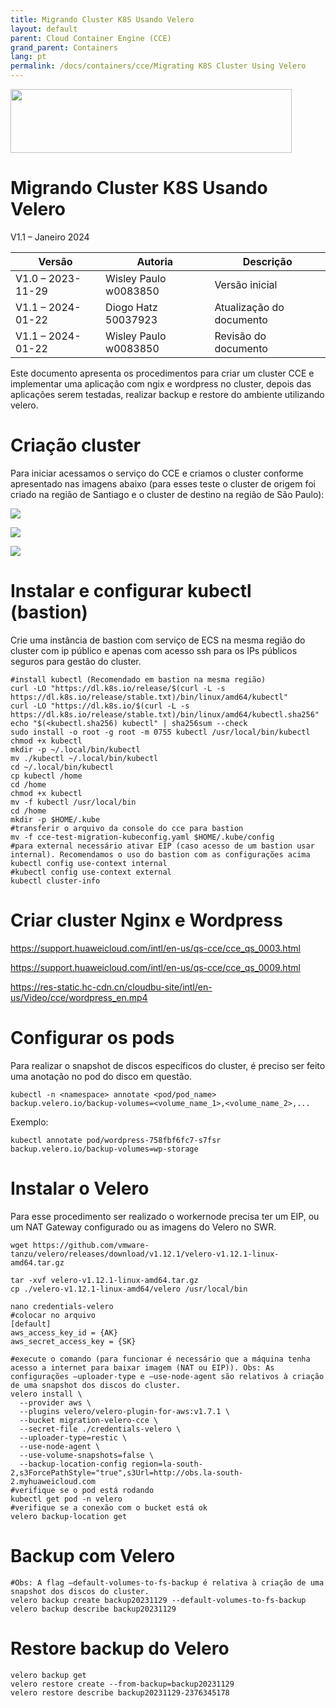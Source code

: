 ```yaml
---
title: Migrando Cluster K8S Usando Velero
layout: default
parent: Cloud Container Engine (CCE)
grand_parent: Containers
lang: pt
permalink: /docs/containers/cce/Migrating K8S Cluster Using Velero
---
```

<img width="450px" height="102px" src="https://console-static.huaweicloud.com/static/authui/20210202115135/public/custom/images/logo-en.svg">

# Migrando Cluster K8S Usando Velero

V1.1 – Janeiro 2024

| **Versão**        | **Autoria**           | **Descrição**            |
| ----------------- | --------------------- | ------------------------ |
| V1.0 – 2023-11-29 | Wisley Paulo w0083850 | Versão inicial           |
| V1.1 – 2024-01-22 | Diogo Hatz 50037923   | Atualização do documento |
| V1.1 – 2024-01-22 | Wisley Paulo w0083850 | Revisão do documento     |

Este documento apresenta os procedimentos para criar um cluster CCE e
implementar uma aplicação com ngix e wordpress no cluster, depois das
aplicações serem testadas, realizar backup e restore do ambiente
utilizando velero.

# Criação cluster

Para iniciar acessamos o serviço do CCE e criamos o cluster conforme apresentado nas imagens abaixo (para esses teste o cluster de origem foi criado na região de Santiago e o cluster de destino na região de São Paulo):

![](/huaweicloud-knowledge-base/assets/images/CCE-Migrating-K8S-Using-Velero/media/image3.png)

![](/huaweicloud-knowledge-base/assets/images/CCE-Migrating-K8S-Using-Velero/media/image4.png)

![](/huaweicloud-knowledge-base/assets/images/CCE-Migrating-K8S-Using-Velero/media/image5.png)

# Instalar e configurar kubectl (bastion)

Crie uma instância de bastion com serviço de ECS na mesma região do
cluster com ip público e apenas com acesso ssh para os IPs públicos
seguros para gestão do cluster.

```shell
#install kubectl (Recomendado em bastion na mesma região)
curl -LO "https://dl.k8s.io/release/$(curl -L -s https://dl.k8s.io/release/stable.txt)/bin/linux/amd64/kubectl"
curl -LO "https://dl.k8s.io/$(curl -L -s https://dl.k8s.io/release/stable.txt)/bin/linux/amd64/kubectl.sha256"
echo "$(<kubectl.sha256) kubectl" | sha256sum --check
sudo install -o root -g root -m 0755 kubectl /usr/local/bin/kubectl
chmod +x kubectl
mkdir -p ~/.local/bin/kubectl
mv ./kubectl ~/.local/bin/kubectl
cd ~/.local/bin/kubectl
cp kubectl /home
cd /home
chmod +x kubectl
mv -f kubectl /usr/local/bin
cd /home
mkdir -p $HOME/.kube
#transferir o arquivo da console do cce para bastion
mv -f cce-test-migration-kubeconfig.yaml $HOME/.kube/config
#para external necessário ativar EIP (caso acesso de um bastion usar internal). Recomendamos o uso do bastion com as configurações acima
kubectl config use-context internal
#kubectl config use-context external
kubectl cluster-info
```

# Criar cluster Nginx e Wordpress

<https://support.huaweicloud.com/intl/en-us/qs-cce/cce_qs_0003.html>

<https://support.huaweicloud.com/intl/en-us/qs-cce/cce_qs_0009.html>

<https://res-static.hc-cdn.cn/cloudbu-site/intl/en-us/Video/cce/wordpress_en.mp4>

# Configurar os pods

Para realizar o snapshot de discos específicos do cluster, é preciso ser
feito uma anotação no pod do disco em questão.

```shell
kubectl -n <namespace> annotate <pod/pod_name> backup.velero.io/backup-volumes=<volume_name_1>,<volume_name_2>,...
```

Exemplo:

```shell
kubectl annotate pod/wordpress-758fbf6fc7-s7fsr backup.velero.io/backup-volumes=wp-storage
```

# Instalar o Velero

Para esse procedimento ser realizado o workernode precisa ter um EIP, ou
um NAT Gateway configurado ou as imagens do Velero no SWR.

```shell
wget https://github.com/vmware-tanzu/velero/releases/download/v1.12.1/velero-v1.12.1-linux-amd64.tar.gz

tar -xvf velero-v1.12.1-linux-amd64.tar.gz
cp ./velero-v1.12.1-linux-amd64/velero /usr/local/bin

nano credentials-velero
#colocar no arquivo
[default]
aws_access_key_id = {AK}
aws_secret_access_key = {SK}

#execute o comando (para funcionar é necessário que a máquina tenha acesso a internet para baixar imagem (NAT ou EIP)). Obs: As configurações –uploader-type e –use-node-agent são relativos à criação de uma snapshot dos discos do cluster.
velero install \
  --provider aws \
  --plugins velero/velero-plugin-for-aws:v1.7.1 \
  --bucket migration-velero-cce \
  --secret-file ./credentials-velero \
  --uploader-type=restic \
  --use-node-agent \
  --use-volume-snapshots=false \
  --backup-location-config region=la-south-2,s3ForcePathStyle="true",s3Url=http://obs.la-south-2.myhuaweicloud.com
#verifique se o pod está rodando
kubectl get pod -n velero
#verifique se a conexão com o bucket está ok
velero backup-location get
```

# Backup com Velero

```shell
#Obs: A flag –default-volumes-to-fs-backup é relativa à criação de uma snapshot dos discos do cluster.
velero backup create backup20231129 --default-volumes-to-fs-backup
velero backup describe backup20231129
```

# Restore backup do Velero

```shell
velero backup get
velero restore create --from-backup=backup20231129
velero restore describe backup20231129-2376345178
```
